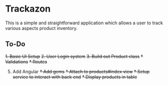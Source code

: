# Trackazon

This is a simple and straightforward application which allows a user to track various aspects product inventory.  

## To-Do
~~1. Basic UI Setup~~
~~2. User Login system~~
~~3. Build out Product class~~
  ~~* Validations~~
  ~~* Routes~~

5. Add Angular
  ~~* Add gems~~
  ~~* Attach to products#index view~~
  ~~* Setup service to interact with back end~~
  ~~* Display products in table~~
